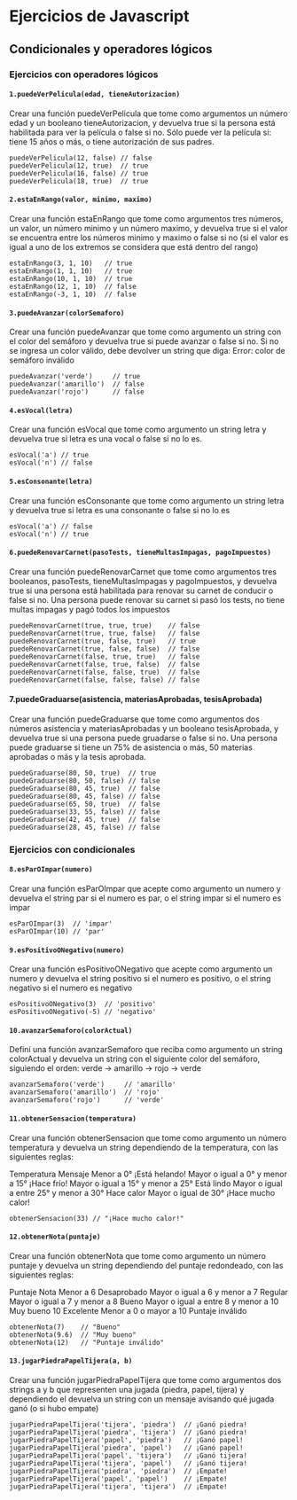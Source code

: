 # Ejercicios de Javascript

## Condicionales y operadores lógicos

### Ejercicios con operadores lógicos

#### `1.puedeVerPelicula(edad, tieneAutorizacion)`
Crear una función puedeVerPelicula que tome como argumentos un número edad y un booleano tieneAutorizacion, y devuelva true si la persona está habilitada para ver la película o false si no. Sólo puede ver la película si: tiene 15 años o más, o tiene autorización de sus padres.
```
puedeVerPelicula(12, false) // false
puedeVerPelicula(12, true)  // true
puedeVerPelicula(16, false) // true
puedeVerPelicula(18, true)  // true
```

#### `2.estaEnRango(valor, minimo, maximo)`
Crear una función estaEnRango que tome como argumentos tres números, un valor, un número minimo y un número maximo, y devuelva true si el valor se encuentra entre los números minimo y maximo o false si no (si el valor es igual a uno de los extremos se considera que está dentro del rango)

```
estaEnRango(3, 1, 10)   // true
estaEnRango(1, 1, 10)   // true
estaEnRango(10, 1, 10)  // true
estaEnRango(12, 1, 10)  // false
estaEnRango(-3, 1, 10)  // false
```

#### `3.puedeAvanzar(colorSemaforo)`
Crear una función puedeAvanzar que tome como argumento un string con el color del semáforo y devuelva true si puede avanzar o false si no. Si no se ingresa un color válido, debe devolver un string que diga: Error: color de semáforo inválido
```
puedeAvanzar('verde')     // true
puedeAvanzar('amarillo')  // false
puedeAvanzar('rojo')      // false

```

#### `4.esVocal(letra)`
Crear una función esVocal que tome como argumento un string letra y devuelva true si letra es una vocal o false si no lo es.
```
esVocal('a') // true
esVocal('n') // false
```
#### `5.esConsonante(letra)`

Crear una función esConsonante que tome como argumento un string letra y devuelva true si letra es una consonante o false si no lo es
```
esVocal('a') // false
esVocal('n') // true
```

#### `6.puedeRenovarCarnet(pasoTests, tieneMultasImpagas, pagoImpuestos)`
Crear una función puedeRenovarCarnet que tome como argumentos tres booleanos, pasoTests, tieneMultasImpagas y pagoImpuestos, y devuelva true si una persona está habilitada para renovar su carnet de conducir o false si no. Una persona puede renovar su carnet si pasó los tests, no tiene multas impagas y pagó todos los impuestos
```
puedeRenovarCarnet(true, true, true)    // false
puedeRenovarCarnet(true, true, false)   // false
puedeRenovarCarnet(true, false, true)   // true
puedeRenovarCarnet(true, false, false)  // false
puedeRenovarCarnet(false, true, true)   // false
puedeRenovarCarnet(false, true, false)  // false
puedeRenovarCarnet(false, false, true)  // false
puedeRenovarCarnet(false, false, false) // false
```
#### 7.puedeGraduarse(asistencia, materiasAprobadas, tesisAprobada)
Crear una función puedeGraduarse que tome como argumentos dos números asistencia y materiasAprobadas y un booleano tesisAprobada, y devuelva true si una persona puede gruadarse o false si no. Una persona puede graduarse si tiene un 75% de asistencia o más, 50 materias aprobadas o más y la tesis aprobada.
```
puedeGraduarse(80, 50, true)  // true
puedeGraduarse(80, 50, false) // false
puedeGraduarse(80, 45, true)  // false
puedeGraduarse(80, 45, false) // false
puedeGraduarse(65, 50, true)  // false
puedeGraduarse(33, 55, false) // false
puedeGraduarse(42, 45, true)  // false
puedeGraduarse(28, 45, false) // false
```
### Ejercicios con condicionales

#### `8.esParOImpar(numero)`
Crear una función esParOImpar que acepte como argumento un numero y devuelva el string par si el numero es par, o el string impar si el numero es impar
```
esParOImpar(3)  // 'impar'
esParOImpar(10) // 'par'
```
#### `9.esPositivoONegativo(numero)`
Crear una función esPositivoONegativo que acepte como argumento un numero y devuelva el string positivo si el numero es positivo, o el string negativo si el numero es negativo
```
esPositivoONegativo(3)  // 'positivo'
esPositivoONegativo(-5) // 'negativo'
```
#### `10.avanzarSemaforo(colorActual)`
Definí una función avanzarSemaforo que reciba como argumento un string colorActual y devuelva un string con el siguiente color del semáforo, siguiendo el orden: verde -> amarillo -> rojo -> verde
```
avanzarSemaforo('verde')     // 'amarillo'
avanzarSemaforo('amarillo')  // 'rojo'
avanzarSemaforo('rojo')      // 'verde'
```

#### `11.obtenerSensacion(temperatura)`
Crear una función obtenerSensacion que tome como argumento un número temperatura y devuelva un string dependiendo de la temperatura, con las siguientes reglas:

Temperatura	Mensaje
Menor a 0°	¡Está helando!
Mayor o igual a 0° y menor a 15°	¡Hace frío!
Mayor o igual a 15° y menor a 25°	Está lindo
Mayor o igual a entre 25° y menor a 30°	Hace calor
Mayor o igual de 30°	¡Hace mucho calor!

```
obtenerSensacion(33) // "¡Hace mucho calor!"
```
#### `12.obtenerNota(puntaje)`
Crear una función obtenerNota que tome como argumento un número puntaje y devuelva un string dependiendo del puntaje redondeado, con las siguientes reglas:

Puntaje	Nota
Menor a 6	Desaprobado
Mayor o igual a 6 y menor a 7	Regular
Mayor o igual a 7 y menor a 8	Bueno
Mayor o igual a entre 8 y menor a 10	Muy bueno
10	Excelente
Menor a 0 o mayor a 10	Puntaje inválido
```
obtenerNota(7)    // "Bueno"
obtenerNota(9.6)  // "Muy bueno"
obtenerNota(12)   // "Puntaje inválido"
```

#### `13.jugarPiedraPapelTijera(a, b)`
Crear una función jugarPiedraPapelTijera que tome como argumentos dos strings a y b que representen una jugada (piedra, papel, tijera) y dependiendo el devuelva un string con un mensaje avisando qué jugada ganó (o si hubo empate)
```
jugarPiedraPapelTijera('tijera', 'piedra')  // ¡Ganó piedra!
jugarPiedraPapelTijera('piedra', 'tijera')  // ¡Ganó piedra!
jugarPiedraPapelTijera('papel', 'piedra')   // ¡Ganó papel!
jugarPiedraPapelTijera('piedra', 'papel')   // ¡Ganó papel!
jugarPiedraPapelTijera('papel', 'tijera')   // ¡Ganó tijera!
jugarPiedraPapelTijera('tijera', 'papel')   // ¡Ganó tijera!
jugarPiedraPapelTijera('piedra', 'piedra')  // ¡Empate!
jugarPiedraPapelTijera('papel', 'papel')    // ¡Empate!
jugarPiedraPapelTijera('tijera', 'tijera')  // ¡Empate!
```